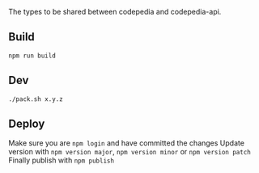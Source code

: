 The types to be shared between codepedia and codepedia-api.

## Build

`npm run build`

## Dev

`./pack.sh x.y.z`

## Deploy

Make sure you are `npm login` and have committed the changes
Update version with `npm version major`, `npm version minor` or `npm version patch`
Finally publish with `npm publish`